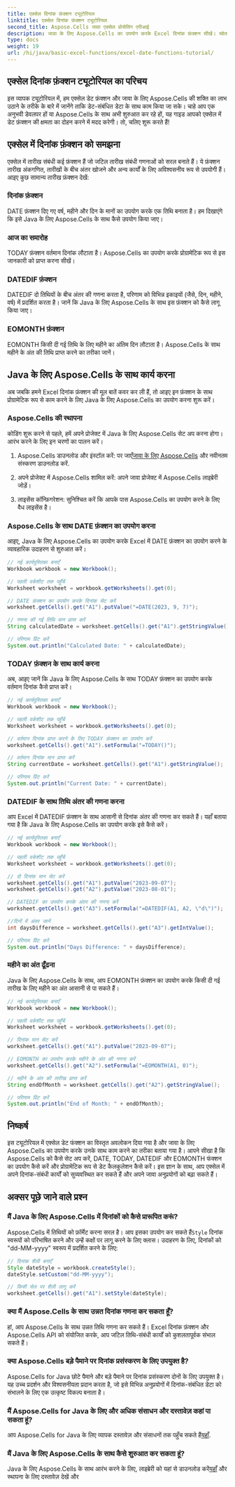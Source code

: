 ```yaml
---
title: एक्सेल दिनांक फ़ंक्शन ट्यूटोरियल
linktitle: एक्सेल दिनांक फ़ंक्शन ट्यूटोरियल
second_title: Aspose.Cells जावा एक्सेल प्रोसेसिंग एपीआई
description: जावा के लिए Aspose.Cells का उपयोग करके Excel दिनांक फ़ंक्शन सीखें। स्रोत कोड के साथ चरण-दर-चरण ट्यूटोरियल देखें।
type: docs
weight: 19
url: /hi/java/basic-excel-functions/excel-date-functions-tutorial/
---
```


## एक्सेल दिनांक फ़ंक्शन ट्यूटोरियल का परिचय

इस व्यापक ट्यूटोरियल में, हम एक्सेल डेट फ़ंक्शन और जावा के लिए Aspose.Cells की शक्ति का लाभ उठाने के तरीके के बारे में जानेंगे ताकि डेट-संबंधित डेटा के साथ काम किया जा सके। चाहे आप एक अनुभवी डेवलपर हों या Aspose.Cells के साथ अभी शुरुआत कर रहे हों, यह गाइड आपको एक्सेल में डेट फ़ंक्शन की क्षमता का दोहन करने में मदद करेगी। तो, चलिए शुरू करते हैं!

## एक्सेल में दिनांक फ़ंक्शन को समझना

एक्सेल में तारीख संबंधी कई फ़ंक्शन हैं जो जटिल तारीख संबंधी गणनाओं को सरल बनाते हैं। ये फ़ंक्शन तारीख अंकगणित, तारीखों के बीच अंतर खोजने और अन्य कार्यों के लिए अविश्वसनीय रूप से उपयोगी हैं। आइए कुछ सामान्य तारीख फ़ंक्शन देखें:

### दिनांक फ़ंक्शन

DATE फ़ंक्शन दिए गए वर्ष, महीने और दिन के मानों का उपयोग करके एक तिथि बनाता है। हम दिखाएंगे कि इसे Java के लिए Aspose.Cells के साथ कैसे उपयोग किया जाए।

### आज का समारोह

TODAY फ़ंक्शन वर्तमान दिनांक लौटाता है। Aspose.Cells का उपयोग करके प्रोग्रामेटिक रूप से इस जानकारी को प्राप्त करना सीखें।

### DATEDIF फ़ंक्शन

DATEDIF दो तिथियों के बीच अंतर की गणना करता है, परिणाम को विभिन्न इकाइयों (जैसे, दिन, महीने, वर्ष) में प्रदर्शित करता है। जानें कि Java के लिए Aspose.Cells के साथ इस फ़ंक्शन को कैसे लागू किया जाए।

### EOMONTH फ़ंक्शन

EOMONTH किसी दी गई तिथि के लिए महीने का अंतिम दिन लौटाता है। Aspose.Cells के साथ महीने के अंत की तिथि प्राप्त करने का तरीका जानें।

## Java के लिए Aspose.Cells के साथ कार्य करना

अब जबकि हमने Excel दिनांक फ़ंक्शन की मूल बातें कवर कर ली हैं, तो आइए इन फ़ंक्शन के साथ प्रोग्रामेटिक रूप से काम करने के लिए Java के लिए Aspose.Cells का उपयोग करना शुरू करें।

### Aspose.Cells की स्थापना

कोडिंग शुरू करने से पहले, हमें अपने प्रोजेक्ट में Java के लिए Aspose.Cells सेट अप करना होगा। आरंभ करने के लिए इन चरणों का पालन करें।

1. Aspose.Cells डाउनलोड और इंस्टॉल करें: पर जाएँ[जावा के लिए Aspose.Cells](https://releases.aspose.com/cells/java/) और नवीनतम संस्करण डाउनलोड करें.

2. अपने प्रोजेक्ट में Aspose.Cells शामिल करें: अपने जावा प्रोजेक्ट में Aspose.Cells लाइब्रेरी जोड़ें।

3. लाइसेंस कॉन्फ़िगरेशन: सुनिश्चित करें कि आपके पास Aspose.Cells का उपयोग करने के लिए वैध लाइसेंस है।

### Aspose.Cells के साथ DATE फ़ंक्शन का उपयोग करना

आइए, Java के लिए Aspose.Cells का उपयोग करके Excel में DATE फ़ंक्शन का उपयोग करने के व्यावहारिक उदाहरण से शुरुआत करें।

```java
// नई कार्यपुस्तिका बनाएँ
Workbook workbook = new Workbook();

// पहली वर्कशीट तक पहुँचें
Worksheet worksheet = workbook.getWorksheets().get(0);

// DATE फ़ंक्शन का उपयोग करके दिनांक सेट करें
worksheet.getCells().get("A1").putValue("=DATE(2023, 9, 7)");

// गणना की गई तिथि मान प्राप्त करें
String calculatedDate = worksheet.getCells().get("A1").getStringValue();

// परिणाम प्रिंट करें
System.out.println("Calculated Date: " + calculatedDate);
```

### TODAY फ़ंक्शन के साथ कार्य करना

अब, आइए जानें कि Java के लिए Aspose.Cells के साथ TODAY फ़ंक्शन का उपयोग करके वर्तमान दिनांक कैसे प्राप्त करें।

```java
// नई कार्यपुस्तिका बनाएँ
Workbook workbook = new Workbook();

// पहली वर्कशीट तक पहुँचें
Worksheet worksheet = workbook.getWorksheets().get(0);

// वर्तमान दिनांक प्राप्त करने के लिए TODAY फ़ंक्शन का उपयोग करें
worksheet.getCells().get("A1").setFormula("=TODAY()");

// वर्तमान दिनांक मान प्राप्त करें
String currentDate = worksheet.getCells().get("A1").getStringValue();

// परिणाम प्रिंट करें
System.out.println("Current Date: " + currentDate);
```

### DATEDIF के साथ तिथि अंतर की गणना करना

आप Excel में DATEDIF फ़ंक्शन के साथ आसानी से दिनांक अंतर की गणना कर सकते हैं। यहाँ बताया गया है कि Java के लिए Aspose.Cells का उपयोग करके इसे कैसे करें।

```java
// नई कार्यपुस्तिका बनाएँ
Workbook workbook = new Workbook();

// पहली वर्कशीट तक पहुँचें
Worksheet worksheet = workbook.getWorksheets().get(0);

// दो दिनांक मान सेट करें
worksheet.getCells().get("A1").putValue("2023-09-07");
worksheet.getCells().get("A2").putValue("2023-08-01");

// DATEDIF का उपयोग करके अंतर की गणना करें
worksheet.getCells().get("A3").setFormula("=DATEDIF(A1, A2, \"d\")");

//दिनों में अंतर जानें
int daysDifference = worksheet.getCells().get("A3").getIntValue();

// परिणाम प्रिंट करें
System.out.println("Days Difference: " + daysDifference);
```

### महीने का अंत ढूँढना

Java के लिए Aspose.Cells के साथ, आप EOMONTH फ़ंक्शन का उपयोग करके किसी दी गई तारीख के लिए महीने का अंत आसानी से पा सकते हैं।

```java
// नई कार्यपुस्तिका बनाएँ
Workbook workbook = new Workbook();

// पहली वर्कशीट तक पहुँचें
Worksheet worksheet = workbook.getWorksheets().get(0);

// दिनांक मान सेट करें
worksheet.getCells().get("A1").putValue("2023-09-07");

// EOMONTH का उपयोग करके महीने के अंत की गणना करें
worksheet.getCells().get("A2").setFormula("=EOMONTH(A1, 0)");

// महीने के अंत की तारीख प्राप्त करें
String endOfMonth = worksheet.getCells().get("A2").getStringValue();

// परिणाम प्रिंट करें
System.out.println("End of Month: " + endOfMonth);
```

## निष्कर्ष

इस ट्यूटोरियल में एक्सेल डेट फंक्शन का विस्तृत अवलोकन दिया गया है और जावा के लिए Aspose.Cells का उपयोग करके उनके साथ काम करने का तरीका बताया गया है। आपने सीखा है कि Aspose.Cells को कैसे सेट अप करें, DATE, TODAY, DATEDIF और EOMONTH फंक्शन का उपयोग कैसे करें और प्रोग्रामेटिक रूप से डेट कैलकुलेशन कैसे करें। इस ज्ञान के साथ, आप एक्सेल में अपने दिनांक-संबंधी कार्यों को सुव्यवस्थित कर सकते हैं और अपने जावा अनुप्रयोगों को बढ़ा सकते हैं।

## अक्सर पूछे जाने वाले प्रश्न

### मैं Java के लिए Aspose.Cells में दिनांकों को कैसे प्रारूपित करूं?

 Aspose.Cells में तिथियों को फ़ॉर्मेट करना सरल है। आप इसका उपयोग कर सकते हैं`Style` दिनांक स्वरूपों को परिभाषित करने और उन्हें कक्षों पर लागू करने के लिए क्लास। उदाहरण के लिए, दिनांकों को "dd-MM-yyyy" स्वरूप में प्रदर्शित करने के लिए:

```java
// दिनांक शैली बनाएँ
Style dateStyle = workbook.createStyle();
dateStyle.setCustom("dd-MM-yyyy");

// किसी सेल पर शैली लागू करें
worksheet.getCells().get("A1").setStyle(dateStyle);
```

### क्या मैं Aspose.Cells के साथ उन्नत दिनांक गणना कर सकता हूँ?

हां, आप Aspose.Cells के साथ उन्नत तिथि गणना कर सकते हैं। Excel दिनांक फ़ंक्शन और Aspose.Cells API को संयोजित करके, आप जटिल तिथि-संबंधी कार्यों को कुशलतापूर्वक संभाल सकते हैं।

### क्या Aspose.Cells बड़े पैमाने पर दिनांक प्रसंस्करण के लिए उपयुक्त है?

Aspose.Cells for Java छोटे पैमाने और बड़े पैमाने पर दिनांक प्रसंस्करण दोनों के लिए उपयुक्त है। यह उच्च प्रदर्शन और विश्वसनीयता प्रदान करता है, जो इसे विभिन्न अनुप्रयोगों में दिनांक-संबंधित डेटा को संभालने के लिए एक उत्कृष्ट विकल्प बनाता है।

### मैं Aspose.Cells for Java के लिए और अधिक संसाधन और दस्तावेज़ कहां पा सकता हूं?

 आप Aspose.Cells for Java के लिए व्यापक दस्तावेज़ और संसाधनों तक पहुँच सकते हैं[यहाँ](https://reference.aspose.com/cells/java/).

### मैं Java के लिए Aspose.Cells के साथ कैसे शुरुआत कर सकता हूं?

 Java के लिए Aspose.Cells के साथ आरंभ करने के लिए, लाइब्रेरी को यहां से डाउनलोड करें[यहाँ](https://releases.aspose.com/cells/java/) और स्थापना के लिए दस्तावेज़ देखें और